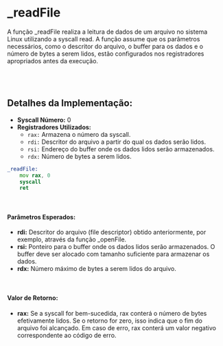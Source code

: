 # _readFile
A função _readFile realiza a leitura de dados de um arquivo no sistema Linux utilizando a syscall read. A função assume que os parâmetros necessários, como o descritor do arquivo, o buffer para os dados e o número de bytes a serem lidos, estão configurados nos registradores apropriados antes da execução.

<br><br>

## Detalhes da Implementação:
- **Syscall Número:** 0
- **Registradores Utilizados:**
    - `rax:` Armazena o número da syscall.
    - `rdi:` Descritor do arquivo a partir do qual os dados serão lidos.
    - `rsi:` Endereço do buffer onde os dados lidos serão armazenados.
    - `rdx:` Número de bytes a serem lidos.

```asm
_readFile:
    mov rax, 0
    syscall
    ret
```

<br>

#### Parâmetros Esperados:
- **rdi:** Descritor do arquivo (file descriptor) obtido anteriormente, por exemplo, através da função _openFile.
- **rsi:** Ponteiro para o buffer onde os dados lidos serão armazenados. O buffer deve ser alocado com tamanho suficiente para armazenar os dados.
- **rdx:** Número máximo de bytes a serem lidos do arquivo.

<br>

#### Valor de Retorno:
- **rax:** Se a syscall for bem-sucedida, rax conterá o número de bytes efetivamente lidos. Se o retorno for zero, isso indica que o fim do arquivo foi alcançado. Em caso de erro, rax conterá um valor negativo correspondente ao código de erro.
